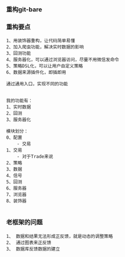 ### 重构git-bare


### 重构要点
```
1、用装饰器重构，让代码简单易懂
2、加入爬虫功能，解决实时数据的影响
3、回测功能
4、服务器化，可以通过浏览器访问，尽量不用微信发命令
5、策略DSL化，可以让用户自定义策略
6、数据来源插件化，即插即用

通过通用入口，实现不同的功能


我的功能有：
1、实时数据
2、回测
3、服务器化

模块划分：
0、配置
	- 交易
1、交易
	- 对于Trade来说
2、策略
3、数据
4、信号
5、回测
6、服务器
7、浏览器
8、装饰器


```


### 老框架的问题
```
1、 数据和结果无法形成正反馈，就是动态的调整策略
2、 通过图表来正反馈
3、 数据库反馈数据的建立

```